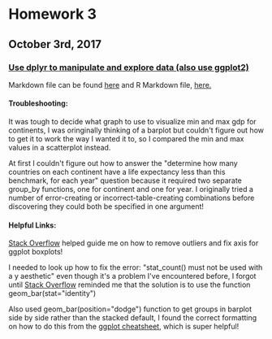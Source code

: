 # Homework 3

## October 3rd, 2017

### [Use dplyr to manipulate and explore data (also use ggplot2)](http://stat545.com/hw03_dplyr-and-more-ggplot2.html)

Markdown file can be found [here](https://github.com/vanflad/STAT545-hw-fladmark-vanessa/blob/master/Homework%203/HW03.md) and R Markdown file, [here.](https://github.com/vanflad/STAT545-hw-fladmark-vanessa/blob/master/Homework%203/HW03.Rmd)

#### Troubleshooting:

It was tough to decide what graph to use to visualize min and max gdp for continents, I was oringinally thinking of a barplot but couldn't figure out how to get it to work the way I wanted it to, so I compared the min and max values in a scatterplot instead.

At first I couldn't figure out how to answer the "determine how many countries on each continent have a life expectancy less than this benchmark, for each year" question because it required two separate group_by functions, one for continent and one for year. I originally tried a number of error-creating or incorrect-table-creating combinations before discovering they could both be specified in one argument!

#### Helpful Links:

[Stack Overflow](https://stackoverflow.com/questions/5677885/ignore-outliers-in-ggplot2-boxplot) helped guide me on how to remove outliers and fix axis for ggplot boxplots!

I needed to look up how to fix the error: "stat_count() must not be used with a y aesthetic" even though it's a problem I've encountered before, I forgot until [Stack Overflow](https://stackoverflow.com/questions/39679057/r-ggplot2-stat-count-must-not-be-used-with-a-y-aesthetic-error-in-bar-graph/39679104) reminded me that the solution is to use the function geom_bar(stat="identity")

Also used geom_bar(position="dodge") function to get groups in barplot side by side rather than the stacked default, I found the correct formatting on how to do this from the [ggplot cheatsheet](https://www.rstudio.com/wp-content/uploads/2015/03/ggplot2-cheatsheet.pdf), which is super helpful!
